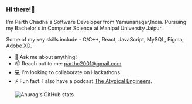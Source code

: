 ### Hi there!👋

I'm Parth Chadha a Software Developer from Yamunanagar,India. Pursuing my Bachelor's in Computer Science at Manipal University Jaipur.

Some of my key skills include - C/C++, React, JavaScript, MySQL, Figma, Adobe XD.

<ul>
<li> 💬 Ask me about anything!
<li> 📫 Reach out to me: <a href = "mailto:parthc2001@gmail.com">parthc2001@gmail.com</a> 
<li> 💻 I’m looking to collaborate on Hackathons
<li> ⚡ Fun fact: I also have a podcast <a href = "https://www.youtube.com/channel/UCJvVA8r2GbxTFInv72ELUZg">The Atypical Engineers</a>.
  
![Anurag's GitHub stats](https://github-readme-stats.vercel.app/api?username=Itsme-Parth&show_icons=true&theme=radical)


<!--
**Itsme-Parth/Itsme-Parth** is a ✨ _special_ ✨ repository because its `README.md` (this file) appears on your GitHub profile.

Here are some ideas to get you started:

- 🔭 I’m currently working on ...
- 🌱 I’m currently learning ...
- 👯 I’m looking to collaborate on ...
- 🤔 I’m looking for help with ...
- 💬 Ask me about ...
- 📫 How to reach me: ...
- 😄 Pronouns: ...
- ⚡ Fun fact: ...
-->
